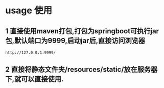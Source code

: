 # usage 使用
## 1 直接使用maven打包,打包为springboot可执行jar包,默认端口为9999,启动jar后,直接访问浏览器
`http://127.0.0.1:9999/`
## 2 直接将静态文件夹/resources/static/放在服务器下,就可以直接使用.

